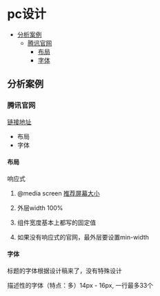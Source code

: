 # pc设计
- [分析案例](#分析案例)
    - [腾讯官网](#腾讯官网)
        - [布局](#布局)
        - [字体](#字体)
## 分析案例

### 腾讯官网

[链接地址](http://www.tencent.com/)

- 布局
- 字体

#### 布局

响应式

1. @media screen [推荐屏幕大小](https://v3.bootcss.com/css/#responsive-utilities-classes)

2. 外层width 100%

3. 组件宽度基本上都写的固定值

4. 如果没有响应式的官网，最外层要设置min-width

#### 字体

标题的字体根据设计稿来了，没有特殊设计

描述性的字体（特点：多）14px - 16px, 一行最多33个
